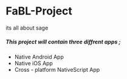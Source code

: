 # FaBL-Project
its all about sage

##### This project will contain three diffrent apps ;
* Native Android App
* Native iOS App
* Cross - platform NativeScript App 
 



